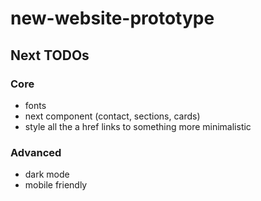 # new-website-prototype

## Next TODOs

### Core

- fonts
- next component (contact, sections, cards)
- style all the a href links to something more minimalistic

### Advanced

- dark mode
- mobile friendly
